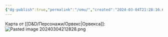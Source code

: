 ```yaml
---
{"dg-publish":true,"permalink":"/omu/","created":"2024-03-04T21:28:16.650+03:00","updated":"2024-03-04T21:30:17.790+03:00"}
---
```




Карта от [[D&D/Персонажи/Орвекс\|Орвекса]]:
![Pasted image 20240304212828.png](/img/user/Pasted%20image%2020240304212828.png)